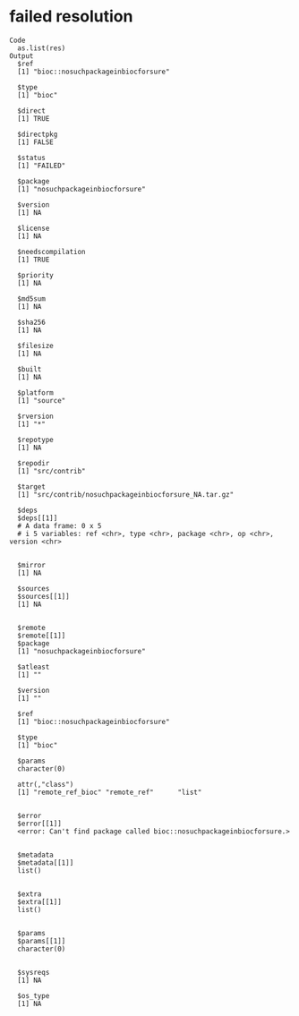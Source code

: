 # failed resolution

    Code
      as.list(res)
    Output
      $ref
      [1] "bioc::nosuchpackageinbiocforsure"
      
      $type
      [1] "bioc"
      
      $direct
      [1] TRUE
      
      $directpkg
      [1] FALSE
      
      $status
      [1] "FAILED"
      
      $package
      [1] "nosuchpackageinbiocforsure"
      
      $version
      [1] NA
      
      $license
      [1] NA
      
      $needscompilation
      [1] TRUE
      
      $priority
      [1] NA
      
      $md5sum
      [1] NA
      
      $sha256
      [1] NA
      
      $filesize
      [1] NA
      
      $built
      [1] NA
      
      $platform
      [1] "source"
      
      $rversion
      [1] "*"
      
      $repotype
      [1] NA
      
      $repodir
      [1] "src/contrib"
      
      $target
      [1] "src/contrib/nosuchpackageinbiocforsure_NA.tar.gz"
      
      $deps
      $deps[[1]]
      # A data frame: 0 x 5
      # i 5 variables: ref <chr>, type <chr>, package <chr>, op <chr>, version <chr>
      
      
      $mirror
      [1] NA
      
      $sources
      $sources[[1]]
      [1] NA
      
      
      $remote
      $remote[[1]]
      $package
      [1] "nosuchpackageinbiocforsure"
      
      $atleast
      [1] ""
      
      $version
      [1] ""
      
      $ref
      [1] "bioc::nosuchpackageinbiocforsure"
      
      $type
      [1] "bioc"
      
      $params
      character(0)
      
      attr(,"class")
      [1] "remote_ref_bioc" "remote_ref"      "list"           
      
      
      $error
      $error[[1]]
      <error: Can't find package called bioc::nosuchpackageinbiocforsure.>
      
      
      $metadata
      $metadata[[1]]
      list()
      
      
      $extra
      $extra[[1]]
      list()
      
      
      $params
      $params[[1]]
      character(0)
      
      
      $sysreqs
      [1] NA
      
      $os_type
      [1] NA
      


